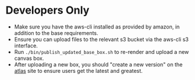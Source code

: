 Developers Only
===============

* Make sure you have the aws-cli installed as provided by amazon, in addition to the base requirements.
* Ensure you can upload files to the relevant s3 bucket via the aws-cli s3 interface.
* Run `./bin/publish_updated_base_box.sh` to re-render and upload a new canvas box.
* After uploading a new box, you should "create a new version" on the [atlas](https://atlas.hashicorp.com) site to ensure users get the latest and greatest.
